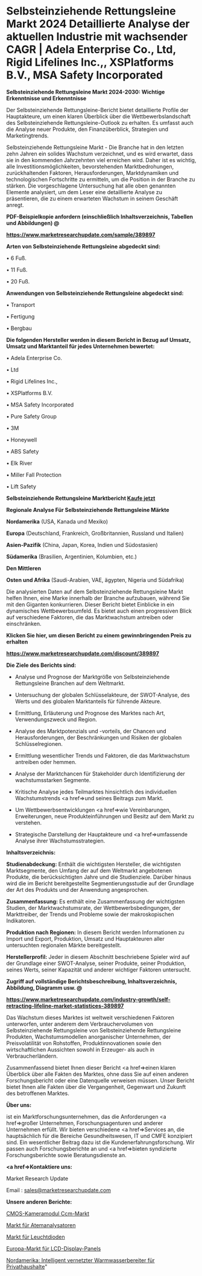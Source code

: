 # Selbsteinziehende Rettungsleine Markt 2024 Detaillierte Analyse der aktuellen Industrie mit wachsender CAGR | Adela Enterprise Co., Ltd, Rigid Lifelines Inc.,, XSPlatforms B.V., MSA Safety Incorporated

<strong>Selbsteinziehende Rettungsleine Markt 2024-2030: Wichtige Erkenntnisse und Erkenntnisse</strong>

Der Selbsteinziehende Rettungsleine-Bericht bietet detaillierte Profile der Hauptakteure, um einen klaren Überblick über die Wettbewerbslandschaft des Selbsteinziehende Rettungsleine-Outlook zu erhalten. Es umfasst auch die Analyse neuer Produkte, den Finanzüberblick, Strategien und Marketingtrends.

Selbsteinziehende Rettungsleine Markt - Die Branche hat in den letzten zehn Jahren ein solides Wachstum verzeichnet, und es wird erwartet, dass sie in den kommenden Jahrzehnten viel erreichen wird. Daher ist es wichtig, alle Investitionsmöglichkeiten, bevorstehenden Marktbedrohungen, zurückhaltenden Faktoren, Herausforderungen, Marktdynamiken und technologischen Fortschritte zu ermitteln, um die Position in der Branche zu stärken. Die vorgeschlagene Untersuchung hat alle oben genannten Elemente analysiert, um dem Leser eine detaillierte Analyse zu präsentieren, die zu einem erwarteten Wachstum in seinem Geschäft anregt.



<strong><b>PDF-Beispielkopie anfordern (einschließlich Inhaltsverzeichnis, Tabellen und Abbildungen) @ </b></strong>

<strong><a href=https://www.marketresearchupdate.com/sample/389897>

<strong>https://www.marketresearchupdate.com/sample/389897</u></a></strong></strong>



<strong>Arten von Selbsteinziehende Rettungsleine abgedeckt sind:</strong>

• 6 Fuß.

• 11 Fuß.

• 20 Fuß.



<strong>Anwendungen von Selbsteinziehende Rettungsleine abgedeckt sind:</strong>

• Transport

• Fertigung

• Bergbau



<strong>Die folgenden Hersteller werden in diesem Bericht in Bezug auf Umsatz, Umsatz und Marktanteil für jedes Unternehmen bewertet:</strong>

• Adela Enterprise Co.

• Ltd

• Rigid Lifelines Inc.,

• XSPlatforms B.V.

• MSA Safety Incorporated

• Pure Safety Group

• 3M

• Honeywell

• ABS Safety

• Elk River

• Miller Fall Protection

• Lift Safety



<strong>Selbsteinziehende Rettungsleine Marktbericht <a href=https://www.marketresearchupdate.com/buynow/389897>Kaufe jetzt</a></strong>



<strong>Regionale Analyse Für Selbsteinziehende Rettungsleine Märkte</strong>



<strong>Nordamerika</strong> (USA, Kanada und Mexiko)



<strong>Europa</strong> (Deutschland, Frankreich, Großbritannien, Russland und Italien)



<strong>Asien-Pazifik</strong> (China, Japan, Korea, Indien und Südostasien)



<strong>Südamerika</strong> (Brasilien, Argentinien, Kolumbien, etc.)



<strong>Den Mittleren</strong> 

<strong>Osten und Afrika</strong> (Saudi-Arabien, VAE, ägypten, Nigeria und Südafrika)

Die analysierten Daten auf dem Selbsteinziehende Rettungsleine Markt helfen Ihnen, eine Marke innerhalb der Branche aufzubauen, während Sie mit den Giganten konkurrieren. Dieser Bericht bietet Einblicke in ein dynamisches Wettbewerbsumfeld. Es bietet auch einen progressiven Blick auf verschiedene Faktoren, die das Marktwachstum antreiben oder einschränken.



<strong>Klicken Sie hier, um diesen Bericht zu einem gewinnbringenden Preis zu erhalten
</strong>

<strong><a href=https://www.marketresearchupdate.com/discount/389897>https://www.marketresearchupdate.com/discount/389897</b></u></strong></a>



<strong>Die Ziele des Berichts sind:</strong>

- Analyse und Prognose der Marktgröße von Selbsteinziehende Rettungsleine Branchen auf dem Weltmarkt.

- Untersuchung der globalen Schlüsselakteure, der SWOT-Analyse, des Werts und des globalen Marktanteils für führende Akteure.

- Ermittlung, Erläuterung und Prognose des Marktes nach Art, Verwendungszweck und Region.

- Analyse des Marktpotenzials und -vorteils, der Chancen und Herausforderungen, der Beschränkungen und Risiken der globalen Schlüsselregionen.

- Ermittlung wesentlicher Trends und Faktoren, die das Marktwachstum antreiben oder hemmen.

- Analyse der Marktchancen für Stakeholder durch Identifizierung der wachstumsstarken Segmente.

- Kritische Analyse jedes Teilmarktes hinsichtlich des individuellen Wachstumstrends <a href=>und</a> seines Beitrags zum Markt.

- Um Wettbewerbsentwicklungen <a href=>wie</a> Vereinbarungen, Erweiterungen, neue Produkteinführungen und Besitz auf dem Markt zu verstehen.

- Strategische Darstellung der Hauptakteure und <a href=>umfas</a>sende Analyse ihrer Wachstumsstrategien.



<strong>Inhaltsverzeichnis:</strong>



<strong>Studienabdeckung:</strong> Enthält die wichtigsten Hersteller, die wichtigsten Marktsegmente, den Umfang der auf dem Weltmarkt angebotenen Produkte, die berücksichtigten Jahre und die Studienziele. Darüber hinaus wird die im Bericht bereitgestellte Segmentierungsstudie auf der Grundlage der Art des Produkts und der Anwendung angesprochen.



<strong>Zusammenfassung:</strong> Es enthält eine Zusammenfassung der wichtigsten Studien, der Marktwachstumsrate, der Wettbewerbsbedingungen, der Markttreiber, der Trends und Probleme sowie der makroskopischen Indikatoren.



<strong>Produktion nach Regionen:</strong> In diesem Bericht werden Informationen zu Import und Export, Produktion, Umsatz und Hauptakteuren aller untersuchten regionalen Märkte bereitgestellt.



<strong>Herstellerprofil:</strong> Jeder in diesem Abschnitt beschriebene Spieler wird auf der Grundlage einer SWOT-Analyse, seiner Produkte, seiner Produktion, seines Werts, seiner Kapazität und anderer wichtiger Faktoren untersucht.



<strong><b>Zugriff auf vollständige Berichtsbeschreibung, Inhaltsverzeichnis, Abbildung, Diagramm usw. @ </b></strong>

<strong><a href=https://www.marketresearchupdate.com/industry-growth/self-retracting-lifeline-market-statistices-389897>https://www.marketresearchupdate.com/industry-growth/self-retracting-lifeline-market-statistices-389897</a></strong>

Das Wachstum dieses Marktes ist weltweit verschiedenen Faktoren unterworfen, unter anderem dem Verbrauchervolumen von Selbsteinziehende Rettungsleine von Selbsteinziehende Rettungsleine Produkten, Wachstumsmodellen anorganischer Unternehmen, der Preisvolatilität von Rohstoffen, Produktinnovationen sowie den wirtschaftlichen Aussichten sowohl in Erzeuger- als auch in Verbraucherländern.

Zusammenfassend bietet Ihnen dieser Bericht <a href=>einen</a> klaren Überblick über alle Fakten des Marktes, ohne dass Sie auf einen anderen Forschungsbericht oder eine Datenquelle verweisen müssen. Unser Bericht bietet Ihnen alle Fakten über die Vergangenheit, Gegenwart und Zukunft des betroffenen Marktes.



<strong>Über uns:</strong>

 ist ein Marktforschungsunternehmen, das die Anforderungen <a href=>großer</a> Unternehmen, Forschungsagenturen und anderer Unternehmen erfüllt. Wir bieten verschiedene <a href=>Services</a> an, die hauptsächlich für die Bereiche Gesundheitswesen, IT und CMFE konzipiert sind. Ein wesentlicher Beitrag dazu ist die Kundenerfahrungsforschung. Wir passen auch Forschungsberichte an und <a href=>bieten</a> syndizierte Forschungsberichte sowie Beratungsdienste an.



<strong><a href=>Kontaktiere uns:</a></strong>

Market Research Update

Email : sales@marketresearchupdate.com



<strong>Unsere anderen Berichte:</strong>

<a href=https://www.linkedin.com/pulse/cmos-camera-module-ccm-market-size-growth-set-surge-significantly>CMOS-Kameramodul Ccm-Markt</a>

<a href=https://www.linkedin.com/pulse/respiratory-analysers-market-analysis-segment-region-growth>Markt für Atemanalysatoren</a>

<a href=https://www.linkedin.com/pulse/light-emitting-diodes-market-analysis-segment>Markt für Leuchtdioden</a>

<a href=https://www.linkedin.com/pulse/europe-lcd-display-panel-market-size-2023-top>Europa-Markt für LCD-Display-Panels</a>

<a href=https://www.linkedin.com/pulse/north-america-smart-connected-residential-water-heater>Nordamerika: Intelligent vernetzter Warmwasserbereiter für Privathaushalte</a>"
